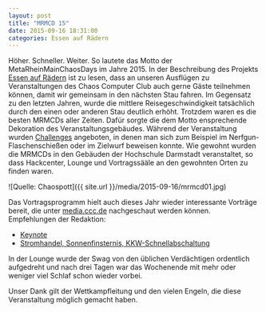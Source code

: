 ```yaml
---
layout: post
title: "MRMCD 15"
date: 2015-09-16 18:31:00
categories: Essen auf Rädern
---
```

Höher. Schneller. Weiter. So lautete das Motto der MetaRheinMainChaosDays im Jahre 2015. In der Beschreibung des Projekts [Essen auf Rädern](https://wiki.chaospott.de/Essen_auf_R%C3%A4dern) ist zu lesen, dass an unseren Ausflügen zu Veranstaltungen des Chaos Computer Club auch gerne Gäste teilnehmen können, damit wir gemeinsam in den nächsten Stau fahren. Im Gegensatz zu den letzten Jahren, wurde die mittlere Reisegeschwindigkeit tatsächlich durch den einen oder anderen Stau deutlich erhöht. Trotzdem waren es die besten MRMCDs aller Zeiten. Dafür sorgte die dem Motto ensprechende Dekoration des Veranstaltungsgebäudes. Während der Veranstaltung wurden [Challenges](https://mrmcd.net/challenges/) angeboten, in denen man sich zum Beispiel im Nerfgun-Flaschenschießen oder im Zielwurf beweisen konnte. Wie gewohnt wurden die MRMCDs in den Gebäuden der Hochschule Darmstadt veranstaltet, so dass Hackcenter, Lounge und Vortragssääle an den gewohnten Orten zu finden waren. 

![Quelle: Chaospott]({{ site.url }}/media/2015-09-16/mrmcd01.jpg)

 Das Vortragsprogramm hielt auch dieses Jahr wieder interessante Vorträge bereit, die unter [media.ccc.de](http://media.ccc.de/browse/conferences/mrmcd/mrmcd15/index.html) nachgeschaut werden können. Empfehlungen der Redaktion:

*  [Keynote](http://media.ccc.de/browse/conferences/mrmcd/mrmcd15/MRMCD15-7057-keynote.html#video)
*  [Stromhandel, Sonnenfinsternis, KKW-Schnellabschaltung](http://media.ccc.de/browse/conferences/mrmcd/mrmcd15/MRMCD15-7012-stromhandel_sonnenfinsternis_kkw-schnellabschaltung.html#video)

In der Lounge wurde der Swag von den üblichen Verdächtigen ordentlich aufgedreht und nach drei Tagen war das Wochenende mit mehr oder weniger viel Schlaf schon wieder vorbei.
 
Unser Dank gilt der Wettkampfleitung und den vielen Engeln, die diese Veranstaltung möglich gemacht haben.